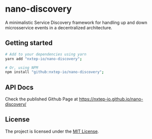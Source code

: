 nano-discovery
==============

A minimalistic Service Discovery framework for handling up and down microsservice events in a decentralized architecture.


## Getting started

```bash
# Add to your dependencies using yarn
yarn add "nxtep-io/nano-discovery";

# Or, using NPM
npm install "github:nxtep-io/nano-discovery";
```

## API Docs

Check the published Github Page at https://nxtep-io.github.io/nano-discovery/

## License

The project is licensed under the [MIT License](./LICENSE.md).
